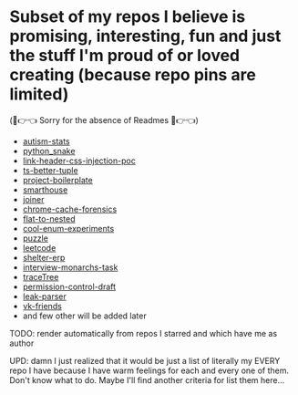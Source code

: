# Subset of my repos I believe is promising, interesting, fun and just the stuff I'm proud of or loved creating  (because repo pins are limited)

(🥺👉👈 Sorry for the absence of Readmes 🥺👉👈)

- [autism-stats](https://github.com/nikelborm/autism-stats)
- [python_snake](https://github.com/nikelborm/python_snake)
- [link-header-css-injection-poc](https://github.com/nikelborm/link-header-css-injection-poc)
- [ts-better-tuple](https://github.com/nikelborm/ts-better-tuple)
- [project-boilerplate](https://github.com/nikelborm/project-boilerplate)
- [smarthouse](https://github.com/nikelborm/smarthouse)
- [joiner](https://github.com/nikelborm/joiner)
- [chrome-cache-forensics](https://github.com/nikelborm/chrome-cache-forensics)
- [flat-to-nested](https://github.com/nikelborm/flat-to-nested)
- [cool-enum-experiments](https://github.com/nikelborm/cool-enum-experiments)
- [puzzle](https://github.com/nikelborm/puzzle)
- [leetcode](https://github.com/nikelborm/leetcode)
- [shelter-erp](https://github.com/nikelborm/shelter-erp)
- [interview-monarchs-task](https://github.com/nikelborm/interview-monarchs-task)
- [traceTree](https://github.com/nikelborm/traceTree)
- [permission-control-draft](https://github.com/nikelborm/permission-control-draft)
- [leak-parser](https://github.com/nikelborm/leak-parser)
- [vk-friends](https://github.com/nikelborm/vk-friends)
- and few other will be added later

TODO: render automatically from repos I starred and which have me as author

UPD: damn I just realized that it would be just a list of literally my EVERY repo I have because I have warm feelings for each and every one of them. Don't know what to do. Maybe I'll find another criteria for list them here...
